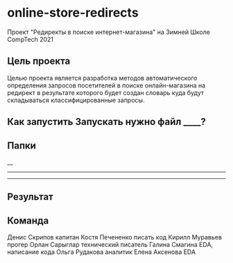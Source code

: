 # online-store-redirects
Проект "Редиректы в поиске интернет-магазина" на Зимней Школе CompTech 2021

## Цель проекта
Целью проекта является разработка методов автоматического определения запросов посетителей в поиске онлайн-магазина на редирект в результате которого будет создан словарь куда будут складываться классифицированные запросы.


## Как запустить Запускать нужно файл ____?

## Папки
__
___
___

## Результат


## Команда

Денис Скрипов	капитан
Костя Печененко	писать код
Кирилл Муравьев	прогер
Орлан Сарыглар	технический писатель
Галина Смагина	EDA, написание кода
Ольга Рудакова	аналитик
Елена Аксенова	EDA 

